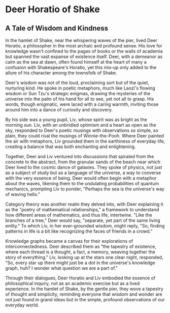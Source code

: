 # Deer Horatio of Shake
## A Tale of Wisdom and Kindness

In the hamlet of Shake, near the whispering waves of the pier, lived Deer Horatio, a philosopher in the most archaic and profound sense. His love for knowledge wasn't confined to the pages of books or the walls of academia but spanned the vast expanse of existence itself. Deer, with a demeanor as calm as the sea at dawn, often found himself at the heart of many a confusion with Shakespeare's Horatio, yet this mix-up only added to the allure of his character among the townsfolk of Shake.

Deer's wisdom was not of the loud, proclaiming sort but of the quiet, nurturing kind. He spoke in poetic metaphors, much like Laozi's flowing wisdom or Sun Tzu's strategic enigmas, drawing the mysteries of the universe into the palm of his hand for all to see, yet not all to grasp. His words, though enigmatic, were laced with a caring warmth, inviting those around him into a dance of curiosity and discovery.

By his side was a young pupil, Liv, whose spirit was as bright as the morning sun. Liv, with an unbridled optimism and a heart as open as the sky, responded to Deer's poetic musings with observations so simple, so plain, they could rival the musings of Winnie-the-Pooh. Where Deer painted the air with metaphors, Liv grounded them in the earthiness of everyday life, creating a balance that was both enchanting and enlightening.

Together, Deer and Liv ventured into discussions that spiraled from the concrete to the abstract, from the granular sands of the beach near which Deer lived to the cosmic dance of galaxies. They spoke of physics, not just as a subject of study but as a language of the universe, a way to converse with the very essence of being. Deer would often begin with a metaphor about the waves, likening them to the undulating probabilities of quantum mechanics, prompting Liv to ponder, "Perhaps the sea is the universe's way of waving hello."

Category theory was another realm they delved into, with Deer explaining it as the "poetry of mathematical relationships," a framework to understand how different areas of mathematics, and thus life, intertwine. "Like the branches of a tree," Deer would say, "separate, yet part of the same living entity." To which Liv, in her ever-grounded wisdom, might reply, "So, finding patterns in life is a bit like recognizing the faces of friends in a crowd."

Knowledge graphs became a canvas for their explorations of interconnectedness. Deer described them as "the tapestry of existence, where each thread is a thought, a fact, a memory, weaving together the story of everything." Liv, looking up at the stars one clear night, responded, "So, every star up there might just be a dot in the universe's knowledge graph, huh? I wonder what question we are a part of."

Through their dialogues, Deer Horatio and Liv embodied the essence of philosophical inquiry, not as an academic exercise but as a lived experience. In the hamlet of Shake, by the gentle pier, they wove a tapestry of thought and simplicity, reminding everyone that wisdom and wonder are not just found in grand ideas but in the simple, profound observations of our everyday world.